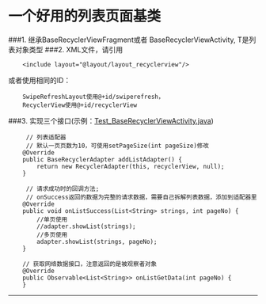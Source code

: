 # 一个好用的列表页面基类

###1. 继承BaseRecyclerViewFragment<T>或者 BaseRecyclerViewActivity<T>, T是列表对象类型
###2. XML文件，请引用

		<include layout="@layout/layout_recyclerview"/>

或者使用相同的ID：

		SwipeRefreshLayout使用@+id/swiperefresh，
		RecyclerView使用@+id/recyclerView

###3. 实现三个接口(示例：[Test_BaseRecyclerViewActivity.java](./app/src/main/java/net/liang/androidbaseapplication/Test_BaseRecyclerViewActivity.java "Test_BaseRecyclerViewActivity.java"))
>
```
     // 列表适配器
     // 默认一页页数为10，可使用setPageSize(int pageSize)修改
    @Override
    public BaseRecyclerAdapter addListAdapter() {
        return new RecyclerAdapter(this, recyclerView, null);
    }
```
>
```
     // 请求成功时的回调方法;
     // onSuccess返回的数据为完整的请求数据，需要自己拆解列表数据，添加到适配器里
    @Override
    public void onListSuccess(List<String> strings, int pageNo) {
        //单页使用
        //adapter.showList(strings);
        //多页使用
        adapter.showList(strings, pageNo);
    }
```
>
```
    // 获取网络数据接口，注意返回的是被观察者对象
    @Override
    public Observable<List<String>> onListGetData(int pageNo) {
    }
```
***